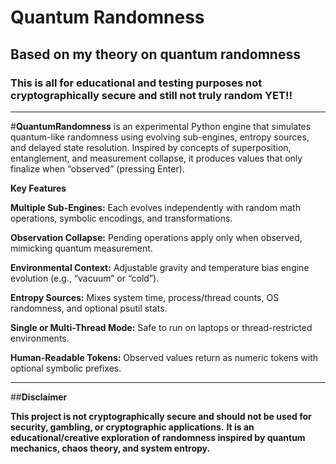 #                                               Quantum Randomness

##                                   Based on my theory on quantum randomness

### This is all for educational and testing purposes not cryptographically secure and still not truly random YET!!


--------------------------------------------------------------------------------------------------------------------




#**QuantumRandomness** 
is an experimental Python engine that simulates quantum-like randomness using evolving sub-engines, 
entropy sources, and delayed state resolution. Inspired by concepts of superposition, entanglement, and measurement collapse,
it produces values that only finalize when “observed” (pressing Enter).

**Key Features**

**Multiple Sub-Engines:** Each evolves independently with random math operations, symbolic encodings, and transformations.

**Observation Collapse:** Pending operations apply only when observed, mimicking quantum measurement.

**Environmental Context:** Adjustable gravity and temperature bias engine evolution (e.g., “vacuum” or “cold”).

**Entropy Sources:** Mixes system time, process/thread counts, OS randomness, and optional psutil stats.

**Single or Multi-Thread Mode:** Safe to run on laptops or thread-restricted environments.

**Human-Readable Tokens:** Observed values return as numeric tokens with optional symbolic prefixes.

--------------------------------------------------------------------------------------------------------------------

##**Disclaimer**

**This project is not cryptographically secure and should not be used for security, gambling, or cryptographic applications.**
**It is an educational/creative exploration of randomness inspired by quantum mechanics, chaos theory, and system entropy.**

